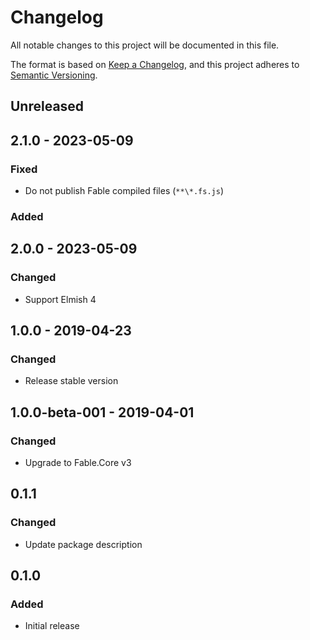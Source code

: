 # Changelog

All notable changes to this project will be documented in this file.

The format is based on [Keep a Changelog](https://keepachangelog.com/en/1.0.0/),
and this project adheres to [Semantic Versioning](https://semver.org/spec/v2.0.0.html).

## Unreleased

## 2.1.0 - 2023-05-09

### Fixed

* Do not publish Fable compiled files (`**\*.fs.js`)

### Added

## 2.0.0 - 2023-05-09

### Changed

* Support Elmish 4

## 1.0.0 - 2019-04-23

### Changed

* Release stable version

## 1.0.0-beta-001 - 2019-04-01

### Changed

* Upgrade to Fable.Core v3

## 0.1.1

### Changed

* Update package description

## 0.1.0

### Added

* Initial release
